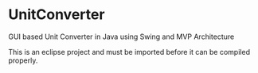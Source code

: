 # UnitConverter
GUI based Unit Converter in Java using Swing and MVP Architecture

This is an eclipse project and must be imported before it can be compiled properly.
